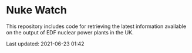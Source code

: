 # Nuke Watch

This repository includes code for retrieving the latest information available on the output of EDF nuclear power plants in the UK.

Last updated: 2021-06-23 01:42